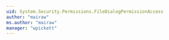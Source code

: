 ```yaml
---
uid: System.Security.Permissions.FileDialogPermissionAccess
author: "mairaw"
ms.author: "mairaw"
manager: "wpickett"
---
```

